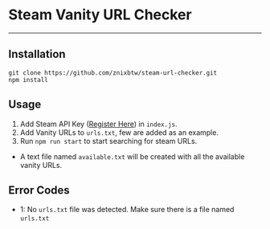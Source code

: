# Steam Vanity URL Checker

---

## Installation
```shell
git clone https://github.com/znixbtw/steam-url-checker.git
npm install
```

## Usage
1. Add Steam API Key ([Register Here](https://steamcommunity.com/dev/apikey)) in `index.js`.
2. Add Vanity URLs to `urls.txt`, few are added as an example.
3. Run `npm run start` to start searching for steam URLs.

* A text file named `available.txt` will be created with all the available vanity URLs.

## Error Codes
* 1: No `urls.txt` file was detected. Make sure there is a file named `urls.txt`
